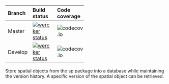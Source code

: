 <!-- README.md is generated from README.Rmd. Please edit that file -->
<table style="width:49%;">
<colgroup>
<col width="11%" />
<col width="18%" />
<col width="19%" />
</colgroup>
<thead>
<tr class="header">
<th align="left">Branch</th>
<th align="left">Build status</th>
<th align="left">Code coverage</th>
</tr>
</thead>
<tbody>
<tr class="odd">
<td align="left">Master</td>
<td align="left"><a href="https://app.wercker.com/project/bykey/bd4930c4d92c16decdde4d37c735a894"><img src="https://app.wercker.com/status/bd4930c4d92c16decdde4d37c735a894/m/master" title="wercker status" alt="wercker status" /></a></td>
<td align="left"><img src="https://codecov.io/github/emarginatus/geoversion/branch.svg?branch=master" alt="codecov.io" /></td>
</tr>
<tr class="even">
<td align="left">Develop</td>
<td align="left"><a href="https://app.wercker.com/project/bykey/bd4930c4d92c16decdde4d37c735a894"><img src="https://app.wercker.com/status/bd4930c4d92c16decdde4d37c735a894/m/develop" title="wercker status" alt="wercker status" /></a></td>
<td align="left"><img src="https://codecov.io/github/emarginatus/geoversion/branch.svg?branch=develop" alt="codecov.io" /></td>
</tr>
</tbody>
</table>

Store spatial objects from the sp package into a database while maintaining the version history. A specific version of the spatial object can be retrieved.
